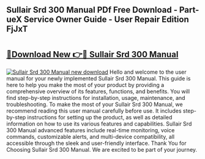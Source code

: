 ## Sullair Srd 300 Manual PDf Free Download - Part-ueX Service Owner Guide - User Repair Edition FjJxT

# <h2><a href="http://bc68807.oget.top/?id=Sullair+Srd+300+Manual">🔗Download New 👉🔴 Sullair Srd 300 Manual</a></h2>

[![Sullair Srd 300 Manual new download](https://i.imgur.com/5g1atiW.png)](http://bc68807.oget.top/?id=Sullair+Srd+300+Manual)
Hello and welcome to the user manual for your newly implemented Sullair Srd 300 Manual. This guide is here to help you make the most of your product by providing a comprehensive overview of its features, functions, and benefits. You will find step-by-step instructions for installation, usage, maintenance, and troubleshooting. To make the most of your Sullair Srd 300 Manual, we recommend reading this user manual carefully before use. It includes step-by-step instructions for setting up the product, as well as detailed information on how to use its various features and capabilities. Sullair Srd 300 Manual advanced features include real-time monitoring, voice commands, customizable alerts, and multi-device compatibility, all accessible through the sleek and user-friendly interface. Thank You for Choosing Sullair Srd 300 Manual. We are excited to be part of your journey.
